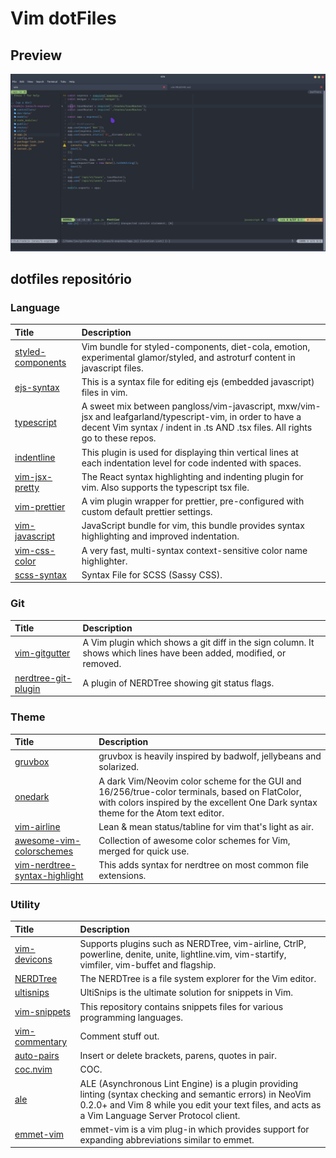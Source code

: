 # Vim dotFiles

## Preview
![alt text](./assets/images/preview.png)

## dotfiles repositório

### Language

| Title                                                                           | Description                                                                                                                                                                                |
| :------------------------------------------------------------------             | :---------------------------------------------------------------------------------------------------------------------------                                                               |
| [styled-components](https://github.com/styled-components/vim-styled-components) | Vim bundle for styled-components, diet-cola, emotion, experimental glamor/styled, and astroturf content in javascript files.                                                               |
| [ejs-syntax](https://github.com/nikvdp/ejs-syntax)                              | This is a syntax file for editing ejs (embedded javascript) files in vim.                                                                                                                  |
| [typescript](https://github.com/soywod/typescript.vim)                          | A sweet mix between pangloss/vim-javascript, mxw/vim-jsx and leafgarland/typescript-vim, in order to have a decent Vim syntax / indent in .ts AND .tsx files. All rights go to these repos.|
| [indentline](https://github.com/yggdroot/indentline)                            | This plugin is used for displaying thin vertical lines at each indentation level for code indented with spaces.                                                                            |
| [vim-jsx-pretty](https://github.com/maxmellon/vim-jsx-pretty)                   | The React syntax highlighting and indenting plugin for vim. Also supports the typescript tsx file.                                                                                         | 
| [vim-prettier](https://github.com/prettier/vim-prettier)                        | A vim plugin wrapper for prettier, pre-configured with custom default prettier settings.                                                                                                   |
| [vim-javascript](https://github.com/pangloss/vim-javascript)                    | JavaScript bundle for vim, this bundle provides syntax highlighting and improved indentation.                                                                                              |
| [vim-css-color](https://github.com/ap/vim-css-color)                            | A very fast, multi-syntax context-sensitive color name highlighter.                                                                                                                        |
| [scss-syntax](https://github.com/cakebaker/scss-syntax.vim)                     | Syntax File for SCSS (Sassy CSS).                                                                                                                                                          |


### Git

| Title                                                                                       | Description                                                            
| :------------------------------------------------------------                               | :--------------------------------------------------------------------- 
| [vim-gitgutter](https://github.com/airblade/vim-gitgutter)                                  | A Vim plugin which shows a git diff in the sign column. It shows which lines have been added, modified, or removed.                     
| [nerdtree-git-plugin](https://github.com/xuyuanp/nerdtree-git-plugin)                       | A plugin of NERDTree showing git status flags.        

### Theme

| Title                                                                            | Description                                                                    
| :-------------------------------------------------------                         | :----------------------------------------------------------------------------- 
| [gruvbox](https://github.com/morhetz/gruvbox)                                    | gruvbox is heavily inspired by badwolf, jellybeans and solarized. 
| [onedark](https://github.com/joshdick/onedark.vim)                               | A dark Vim/Neovim color scheme for the GUI and 16/256/true-color terminals, based on FlatColor, with colors inspired by the excellent One Dark syntax theme for the Atom text editor.                    
| [vim-airline](https://github.com/vim-airline/vim-airline)                        | Lean & mean status/tabline for vim that's light as air.
| [awesome-vim-colorschemes](https://github.com/rafi/awesome-vim-colorschemes)     | Collection of awesome color schemes for Vim, merged for quick use.
| [vim-nerdtree-syntax-highlight](https://github.com/tiagofumo/vim-nerdtree-syntax-highlight) | This adds syntax for nerdtree on most common file extensions.                                   

### Utility

| Title                                                                            | Description                                                                    
| :-------------------------------------------------------                         | :----------------------------------------------------------------------------- 
| [vim-devicons](https://github.com/ryanoasis/vim-devicons)                        | Supports plugins such as NERDTree, vim-airline, CtrlP, powerline, denite, unite, lightline.vim, vim-startify, vimfiler, vim-buffet and flagship. 
| [NERDTree](https://github.com/scrooloose/nerdtree)                               | The NERDTree is a file system explorer for the Vim editor.                    
| [ultisnips](https://github.com/sirver/ultisnips)                                 | UltiSnips is the ultimate solution for snippets in Vim.
| [vim-snippets](https://github.com/honza/vim-snippets)                            | This repository contains snippets files for various programming languages.
| [vim-commentary](https://github.com/tpope/vim-commentary)                        | Comment stuff out.
| [auto-pairs](https://github.com/chun-yang/auto-pairs)                            | Insert or delete brackets, parens, quotes in pair.
| [coc.nvim](https://github.com/neoclide/coc.nvim)                                 | COC.
| [ale](https://github.com/w0rp/ale)                                               | ALE (Asynchronous Lint Engine) is a plugin providing linting (syntax checking and semantic errors) in NeoVim 0.2.0+ and Vim 8 while you edit your text files, and acts as a Vim Language Server Protocol client.
| [emmet-vim](https://github.com/mattn/emmet-vim)                                  | emmet-vim is a vim plug-in which provides support for expanding abbreviations similar to emmet.



